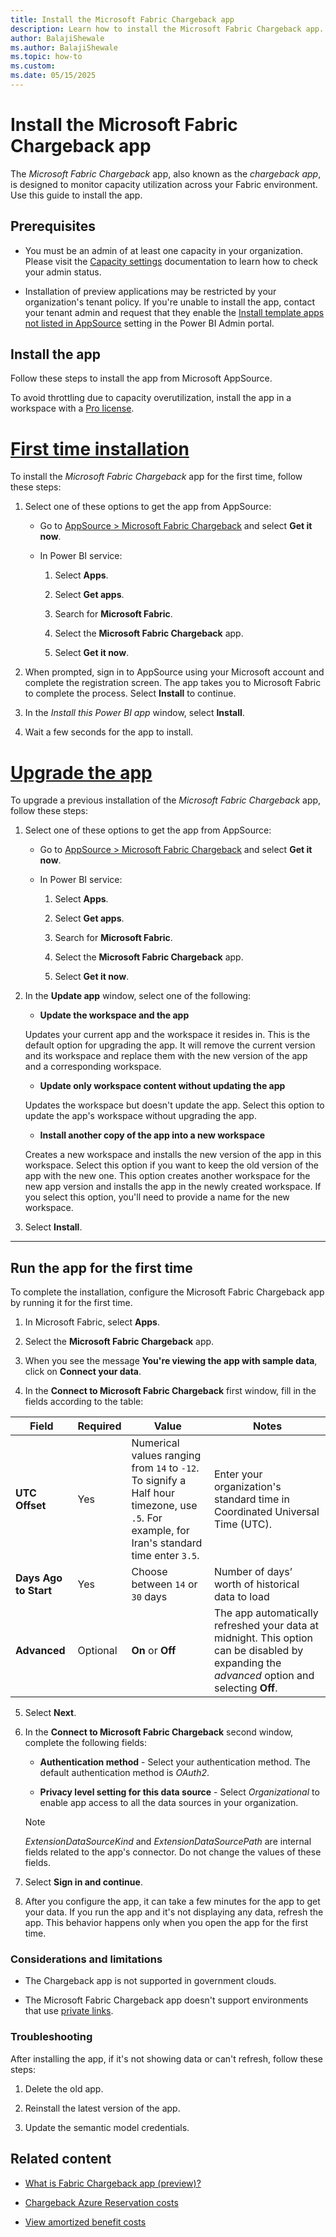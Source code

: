 ```yaml
---
title: Install the Microsoft Fabric Chargeback app
description: Learn how to install the Microsoft Fabric Chargeback app.
author: BalajiShewale
ms.author: BalajiShewale
ms.topic: how-to
ms.custom:
ms.date: 05/15/2025
---
```


# Install the Microsoft Fabric Chargeback app

The *Microsoft Fabric Chargeback* app, also known as the *chargeback app*, is designed to monitor capacity utilization across your Fabric environment. Use this guide to install the app.

## Prerequisites

- You must be an admin of at least one capacity in your organization. Please visit the [Capacity settings](/docs/admin/capacity-settings.md) documentation to learn how to check your admin status.

- Installation of preview applications may be restricted by your organization's tenant policy. If you're unable to install the app, contact your tenant admin and request that they enable the [Install template apps not listed in AppSource](/docs/admin/tenant-settings-index.md) setting in the Power BI Admin portal.

## Install the app

Follow these steps to install the app from Microsoft AppSource.

To avoid throttling due to capacity overutilization, install the app in a workspace with a [Pro license](../power-bi/fundamentals/service-features-license-type#pro-license).


# [First time installation](#tab/1st)

To install the *Microsoft Fabric Chargeback* app for the first time, follow these steps:

1. Select one of these options to get the app from AppSource:

    * Go to [AppSource > Microsoft Fabric Chargeback](-) and select **Get it now**.

    * In Power BI service:

        1. Select **Apps**.

        2. Select **Get apps**.

        3. Search for **Microsoft Fabric**.

        4. Select the **Microsoft Fabric Chargeback** app.

        5. Select **Get it now**.

2. When prompted, sign in to AppSource using your Microsoft account and complete the registration screen. The app takes you to Microsoft Fabric to complete the process. Select **Install** to continue.

3. In the *Install this Power BI app* window, select **Install**.

4. Wait a few seconds for the app to install.

# [Upgrade the app](#tab/upgrade)

To upgrade a previous installation of the *Microsoft Fabric Chargeback* app, follow these steps:

1. Select one of these options to get the app from AppSource:

    * Go to [AppSource > Microsoft Fabric Chargeback](-) and select **Get it now**.

    * In Power BI service:

        1. Select **Apps**.

        2. Select **Get apps**.

        3. Search for **Microsoft Fabric**.

        4. Select the **Microsoft Fabric Chargeback** app.

        5. Select **Get it now**.

2. In the **Update app** window, select one of the following:

    * **Update the workspace and the app**

    Updates your current app and the workspace it resides in. This is the default option for upgrading the app. It will remove the current version and its workspace and replace them with the new version of the app and a corresponding workspace.

    * **Update only workspace content without updating the app**

    Updates the workspace but doesn't update the app. Select this option to update the app's workspace without upgrading the app.

    * **Install another copy of the app into a new workspace**

    Creates a new workspace and installs the new version of the app in this workspace. Select this option if you want to keep the old version of the app with the new one. This option creates another workspace for the new app version and installs the app in the newly created workspace. If you select this option, you'll need to provide a name for the new workspace.

3. Select **Install**.

---

## Run the app for the first time

To complete the installation, configure the Microsoft Fabric Chargeback app by running it for the first time.

1. In Microsoft Fabric, select **Apps**.

2. Select the **Microsoft Fabric Chargeback** app.

3. When you see the message **You're viewing the app with sample data**, click on **Connect your data**.

4. In the **Connect to Microsoft Fabric Chargeback** first window, fill in the fields according to the table:

| Field                 | Required | Value                                                                    | Notes                                            |
| --------------------- | -------- | ------------------------------------------------------------------------ | ------------------------------------------------ |
| **UTC Offset**        | Yes      |Numerical values ranging from `14` to `-12`.</br> To signify a Half hour timezone, use `.5`. For example, for Iran's standard time enter `3.5`.   |Enter your organization's standard time in Coordinated Universal Time (UTC). |
| **Days Ago to Start** | Yes      | Choose between `14` or `30` days | Number of days’ worth of historical data to load |
|**Advanced**   |Optional |**On** or **Off** |The app automatically refreshed your data at midnight. This option can be disabled by expanding the *advanced* option and selecting **Off**. |

5. Select **Next**.

6. In the **Connect to Microsoft Fabric Chargeback** second window, complete the following fields:

    * **Authentication method** - Select your authentication method. The default authentication method is *OAuth2*.

    * **Privacy level setting for this data source** - Select *Organizational* to enable app access to all the data sources in your organization.

    >[!NOTE]
    >*ExtensionDataSourceKind* and *ExtensionDataSourcePath* are internal fields related to the app's connector. Do not change the values of these fields.

7. Select **Sign in and continue**.

8.  After you configure the app, it can take a few minutes for the app to get your data. If you run the app and it's not displaying any data, refresh the app. This behavior happens only when you open the app for the first time.

### Considerations and limitations

* The Chargeback app is not supported in government clouds.

* The Microsoft Fabric Chargeback app doesn't support environments that use [private links](../security/security-private-links-overview.md).

### Troubleshooting

After installing the app, if it's not showing data or can't refresh, follow these steps:

1. Delete the old app.

2. Reinstall the latest version of the app.

3. Update the semantic model credentials.

## Related content

* [What is Fabric Chargeback app (preview)?](/docs/enterprise/chargeback-app.md)
  
* [Chargeback Azure Reservation costs](../azure-docs/articles/cost-management-billing/reservations/charge-back-usage.md)
  
* [View amortized benefit costs](../azure-docs/articles/cost-management-billing/reservations/view-amortized-costs.md)
